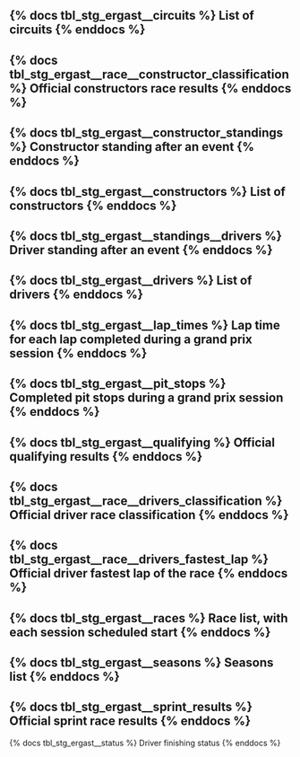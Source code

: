 {% docs tbl_stg_ergast__circuits %}
List of circuits
{% enddocs %}
---
{% docs tbl_stg_ergast__race__constructor_classification %}
Official constructors race results
{% enddocs %}
---
{% docs tbl_stg_ergast__constructor_standings %}
Constructor standing after an event
{% enddocs %}
---
{% docs tbl_stg_ergast__constructors %}
List of constructors
{% enddocs %}
---
{% docs tbl_stg_ergast__standings__drivers %}
Driver standing after an event
{% enddocs %}
---
{% docs tbl_stg_ergast__drivers %}
List of drivers
{% enddocs %}
---
{% docs tbl_stg_ergast__lap_times %}
Lap time for each lap completed during a grand prix session
{% enddocs %}
---
{% docs tbl_stg_ergast__pit_stops %}
Completed pit stops during a grand prix session
{% enddocs %}
---
{% docs tbl_stg_ergast__qualifying %}
Official qualifying results
{% enddocs %}
---
{% docs tbl_stg_ergast__race__drivers_classification %}
Official driver race classification
{% enddocs %}
---
{% docs tbl_stg_ergast__race__drivers_fastest_lap %}
Official driver fastest lap of the race
{% enddocs %}
---
{% docs tbl_stg_ergast__races %}
Race list, with each session scheduled start
{% enddocs %}
---
{% docs tbl_stg_ergast__seasons %}
Seasons list
{% enddocs %}
---
{% docs tbl_stg_ergast__sprint_results %}
Official sprint race results
{% enddocs %}
---
{% docs tbl_stg_ergast__status %}
Driver finishing status
{% enddocs %}
